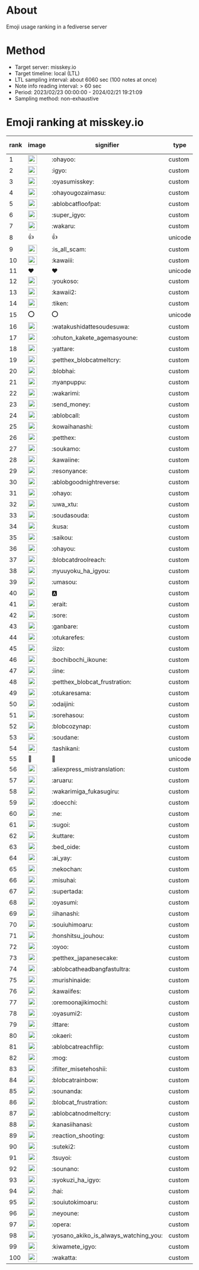 # About
Emoji usage ranking in a fediverse server

# Method
- Target server: misskey.io
- Target timeline: local (LTL)
- LTL sampling interval: about 6060 sec (100 notes at once)
- Note info reading interval: > 60 sec
- Period: 2023/02/23 00:00:00 - 2024/02/21 19:21:09 
- Sampling method: non-exhaustive

# Emoji ranking at misskey.io

|rank|image|signifier|type|frequency score|
|----|----|----|----|----|
|1|<img height="24" src="https://misskey.io/emoji/ohayoo.webp">|:ohayoo:|custom|164169|
|2|<img height="24" src="https://misskey.io/emoji/igyo.webp">|:igyo:|custom|113858|
|3|<img height="24" src="https://misskey.io/emoji/oyasumisskey.webp">|:oyasumisskey:|custom|71417|
|4|<img height="24" src="https://misskey.io/emoji/ohayougozaimasu.webp">|:ohayougozaimasu:|custom|41125|
|5|<img height="24" src="https://misskey.io/emoji/ablobcatfloofpat.webp">|:ablobcatfloofpat:|custom|32992|
|6|<img height="24" src="https://misskey.io/emoji/super_igyo.webp">|:super_igyo:|custom|31828|
|7|<img height="24" src="https://misskey.io/emoji/wakaru.webp">|:wakaru:|custom|28915|
|8|👍|👍|unicode|24464|
|9|<img height="24" src="https://misskey.io/emoji/is_all_scam.webp">|:is_all_scam:|custom|23432|
|10|<img height="24" src="https://misskey.io/emoji/kawaiii.webp">|:kawaiii:|custom|21772|
|11|❤|❤|unicode|19608|
|12|<img height="24" src="https://misskey.io/emoji/youkoso.webp">|:youkoso:|custom|19559|
|13|<img height="24" src="https://misskey.io/emoji/kawaii2.webp">|:kawaii2:|custom|18618|
|14|<img height="24" src="https://misskey.io/emoji/tiken.webp">|:tiken:|custom|16973|
|15|⭕|⭕|unicode|16251|
|16|<img height="24" src="https://misskey.io/emoji/watakushidattesoudesuwa.webp">|:watakushidattesoudesuwa:|custom|16176|
|17|<img height="24" src="https://misskey.io/emoji/ohuton_kakete_agemasyoune.webp">|:ohuton_kakete_agemasyoune:|custom|15867|
|18|<img height="24" src="https://misskey.io/emoji/yattare.webp">|:yattare:|custom|15696|
|19|<img height="24" src="https://misskey.io/emoji/petthex_blobcatmeltcry.webp">|:petthex_blobcatmeltcry:|custom|15438|
|20|<img height="24" src="https://misskey.io/emoji/blobhai.webp">|:blobhai:|custom|14957|
|21|<img height="24" src="https://misskey.io/emoji/nyanpuppu.webp">|:nyanpuppu:|custom|14246|
|22|<img height="24" src="https://misskey.io/emoji/wakarimi.webp">|:wakarimi:|custom|14224|
|23|<img height="24" src="https://misskey.io/emoji/send_money.webp">|:send_money:|custom|13204|
|24|<img height="24" src="https://misskey.io/emoji/ablobcall.webp">|:ablobcall:|custom|12643|
|25|<img height="24" src="https://misskey.io/emoji/kowaihanashi.webp">|:kowaihanashi:|custom|12462|
|26|<img height="24" src="https://misskey.io/emoji/petthex.webp">|:petthex:|custom|12154|
|27|<img height="24" src="https://misskey.io/emoji/soukamo.webp">|:soukamo:|custom|11233|
|28|<img height="24" src="https://misskey.io/emoji/kawaiine.webp">|:kawaiine:|custom|11101|
|29|<img height="24" src="https://misskey.io/emoji/resonyance.webp">|:resonyance:|custom|10984|
|30|<img height="24" src="https://misskey.io/emoji/ablobgoodnightreverse.webp">|:ablobgoodnightreverse:|custom|10716|
|31|<img height="24" src="https://misskey.io/emoji/ohayo.webp">|:ohayo:|custom|10424|
|32|<img height="24" src="https://misskey.io/emoji/uwa_xtu.webp">|:uwa_xtu:|custom|10038|
|33|<img height="24" src="https://misskey.io/emoji/soudasouda.webp">|:soudasouda:|custom|9807|
|34|<img height="24" src="https://misskey.io/emoji/kusa.webp">|:kusa:|custom|9757|
|35|<img height="24" src="https://misskey.io/emoji/saikou.webp">|:saikou:|custom|9340|
|36|<img height="24" src="https://misskey.io/emoji/ohayou.webp">|:ohayou:|custom|9077|
|37|<img height="24" src="https://misskey.io/emoji/blobcatdroolreach.webp">|:blobcatdroolreach:|custom|8325|
|38|<img height="24" src="https://misskey.io/emoji/nyuuyoku_ha_igyou.webp">|:nyuuyoku_ha_igyou:|custom|8161|
|39|<img height="24" src="https://misskey.io/emoji/umasou.webp">|:umasou:|custom|7844|
|40|<img height="24" src="https://misskey.io/emoji/a.webp">|:a:|custom|7802|
|41|<img height="24" src="https://misskey.io/emoji/erait.webp">|:erait:|custom|7545|
|42|<img height="24" src="https://misskey.io/emoji/sore.webp">|:sore:|custom|7384|
|43|<img height="24" src="https://misskey.io/emoji/ganbare.webp">|:ganbare:|custom|7145|
|44|<img height="24" src="https://misskey.io/emoji/otukarefes.webp">|:otukarefes:|custom|7036|
|45|<img height="24" src="https://misskey.io/emoji/iizo.webp">|:iizo:|custom|7022|
|46|<img height="24" src="https://misskey.io/emoji/bochibochi_ikoune.webp">|:bochibochi_ikoune:|custom|7009|
|47|<img height="24" src="https://misskey.io/emoji/iine.webp">|:iine:|custom|6923|
|48|<img height="24" src="https://misskey.io/emoji/petthex_blobcat_frustration.webp">|:petthex_blobcat_frustration:|custom|6747|
|49|<img height="24" src="https://misskey.io/emoji/otukaresama.webp">|:otukaresama:|custom|6681|
|50|<img height="24" src="https://misskey.io/emoji/odaijini.webp">|:odaijini:|custom|6464|
|51|<img height="24" src="https://misskey.io/emoji/sorehasou.webp">|:sorehasou:|custom|6402|
|52|<img height="24" src="https://misskey.io/emoji/blobcozynap.webp">|:blobcozynap:|custom|6056|
|53|<img height="24" src="https://misskey.io/emoji/soudane.webp">|:soudane:|custom|5915|
|54|<img height="24" src="https://misskey.io/emoji/tashikani.webp">|:tashikani:|custom|5876|
|55|🎉|🎉|unicode|5557|
|56|<img height="24" src="https://misskey.io/emoji/aliexpress_mistranslation.webp">|:aliexpress_mistranslation:|custom|5451|
|57|<img height="24" src="https://misskey.io/emoji/aruaru.webp">|:aruaru:|custom|5416|
|58|<img height="24" src="https://misskey.io/emoji/wakarimiga_fukasugiru.webp">|:wakarimiga_fukasugiru:|custom|5377|
|59|<img height="24" src="https://misskey.io/emoji/doecchi.webp">|:doecchi:|custom|5356|
|60|<img height="24" src="https://misskey.io/emoji/ne.webp">|:ne:|custom|5296|
|61|<img height="24" src="https://misskey.io/emoji/sugoi.webp">|:sugoi:|custom|5215|
|62|<img height="24" src="https://misskey.io/emoji/kuttare.webp">|:kuttare:|custom|5183|
|63|<img height="24" src="https://misskey.io/emoji/bed_oide.webp">|:bed_oide:|custom|5086|
|64|<img height="24" src="https://misskey.io/emoji/ai_yay.webp">|:ai_yay:|custom|4961|
|65|<img height="24" src="https://misskey.io/emoji/nekochan.webp">|:nekochan:|custom|4917|
|66|<img height="24" src="https://misskey.io/emoji/misuhai.webp">|:misuhai:|custom|4849|
|67|<img height="24" src="https://misskey.io/emoji/supertada.webp">|:supertada:|custom|4808|
|68|<img height="24" src="https://misskey.io/emoji/oyasumi.webp">|:oyasumi:|custom|4788|
|69|<img height="24" src="https://misskey.io/emoji/iihanashi.webp">|:iihanashi:|custom|4781|
|70|<img height="24" src="https://misskey.io/emoji/souiuhimoaru.webp">|:souiuhimoaru:|custom|4710|
|71|<img height="24" src="https://misskey.io/emoji/honshitsu_jouhou.webp">|:honshitsu_jouhou:|custom|4633|
|72|<img height="24" src="https://misskey.io/emoji/oyoo.webp">|:oyoo:|custom|4578|
|73|<img height="24" src="https://misskey.io/emoji/petthex_japanesecake.webp">|:petthex_japanesecake:|custom|4547|
|74|<img height="24" src="https://misskey.io/emoji/ablobcatheadbangfastultra.webp">|:ablobcatheadbangfastultra:|custom|4533|
|75|<img height="24" src="https://misskey.io/emoji/murishinaide.webp">|:murishinaide:|custom|4499|
|76|<img height="24" src="https://misskey.io/emoji/kawaiifes.webp">|:kawaiifes:|custom|4326|
|77|<img height="24" src="https://misskey.io/emoji/oremoonajikimochi.webp">|:oremoonajikimochi:|custom|4201|
|78|<img height="24" src="https://misskey.io/emoji/oyasumi2.webp">|:oyasumi2:|custom|4072|
|79|<img height="24" src="https://misskey.io/emoji/ittare.webp">|:ittare:|custom|4044|
|80|<img height="24" src="https://misskey.io/emoji/okaeri.webp">|:okaeri:|custom|3991|
|81|<img height="24" src="https://misskey.io/emoji/ablobcatreachflip.webp">|:ablobcatreachflip:|custom|3911|
|82|<img height="24" src="https://misskey.io/emoji/mog.webp">|:mog:|custom|3856|
|83|<img height="24" src="https://misskey.io/emoji/ifilter_misetehoshii.webp">|:ifilter_misetehoshii:|custom|3790|
|84|<img height="24" src="https://misskey.io/emoji/blobcatrainbow.webp">|:blobcatrainbow:|custom|3780|
|85|<img height="24" src="https://misskey.io/emoji/sounanda.webp">|:sounanda:|custom|3703|
|86|<img height="24" src="https://misskey.io/emoji/blobcat_frustration.webp">|:blobcat_frustration:|custom|3665|
|87|<img height="24" src="https://misskey.io/emoji/ablobcatnodmeltcry.webp">|:ablobcatnodmeltcry:|custom|3625|
|88|<img height="24" src="https://misskey.io/emoji/kanasiihanasi.webp">|:kanasiihanasi:|custom|3585|
|89|<img height="24" src="https://misskey.io/emoji/reaction_shooting.webp">|:reaction_shooting:|custom|3571|
|90|<img height="24" src="https://misskey.io/emoji/suteki2.webp">|:suteki2:|custom|3515|
|91|<img height="24" src="https://misskey.io/emoji/tsuyoi.webp">|:tsuyoi:|custom|3404|
|92|<img height="24" src="https://misskey.io/emoji/sounano.webp">|:sounano:|custom|3398|
|93|<img height="24" src="https://misskey.io/emoji/syokuzi_ha_igyo.webp">|:syokuzi_ha_igyo:|custom|3390|
|94|<img height="24" src="https://misskey.io/emoji/hai.webp">|:hai:|custom|3376|
|95|<img height="24" src="https://misskey.io/emoji/souiutokimoaru.webp">|:souiutokimoaru:|custom|3374|
|96|<img height="24" src="https://misskey.io/emoji/neyoune.webp">|:neyoune:|custom|3336|
|97|<img height="24" src="https://misskey.io/emoji/opera.webp">|:opera:|custom|3214|
|98|<img height="24" src="https://misskey.io/emoji/yosano_akiko_is_always_watching_you.webp">|:yosano_akiko_is_always_watching_you:|custom|3194|
|99|<img height="24" src="https://misskey.io/emoji/kiwamete_igyo.webp">|:kiwamete_igyo:|custom|3085|
|100|<img height="24" src="https://misskey.io/emoji/wakatta.webp">|:wakatta:|custom|3080|
